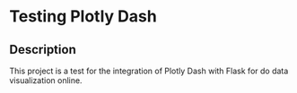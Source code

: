 # Testing Plotly Dash

## Description

This project is a test for the integration of Plotly Dash with Flask for do data visualization online. 
